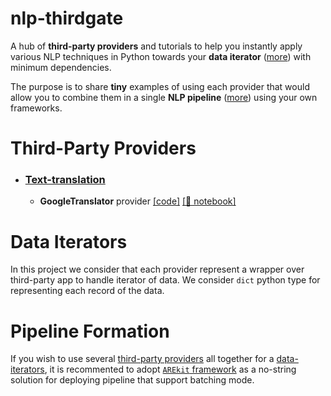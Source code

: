 # nlp-thirdgate

A hub of **third-party providers** and tutorials to help you instantly apply various NLP techniques in Python towards your **data iterator** ([more](#data-iterators)) with minimum dependencies.

The purpose is to share **tiny** examples of using each provider that would allow you to combine them in a single **NLP pipeline** ([more](#pipeline-formation)) using your own frameworks.

# Third-Party Providers

* ### [Text-translation](text-translation)
    * **GoogleTranslator** provider [[code]](text-translation/googletrans_310a.py) [[📙 notebook]](tutorials/translate_texts_with_spans_via_googletrans.ipynb)


# Data Iterators

In this project we consider that each provider represent a wrapper over third-party app to handle iterator of data.
We consider `dict` python type for representing each record of the data.

# Pipeline Formation

If you wish to use several [third-party providers](#third-party-providers) all together for a 
[data-iterators](#data-iterators), it is recommented to adopt [`AREkit` framework](https://github.com/nicolay-r/AREkit) as a no-string solution for deploying pipeline that support batching mode.

